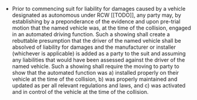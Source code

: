 - Prior to commencing suit for liability for damages caused by a vehicle designated as autonomous under RCW [[TODO]], any party may, by establishing by a preponderance of the evidence and upon pre-trial motion that the named vehicle was, at the time of the collision, engaged in an automated driving function.  Such a showing shall create a rebuttable presumption that the driver of the named vehicle shall be absolved of liability for damages and the manufacturer or installer (whichever is applicable) is added as a party to the suit and assuming any liabilities that would have been assessed against the driver of the named vehicle.  Such a showing shall require the moving to party to show that the automated function was a) installed properly on their vehicle at the time of the collision, b) was properly maintained and updated as per all relevant regulations and laws, and c) was activated and in control of the vehicle at the time of the collision.



